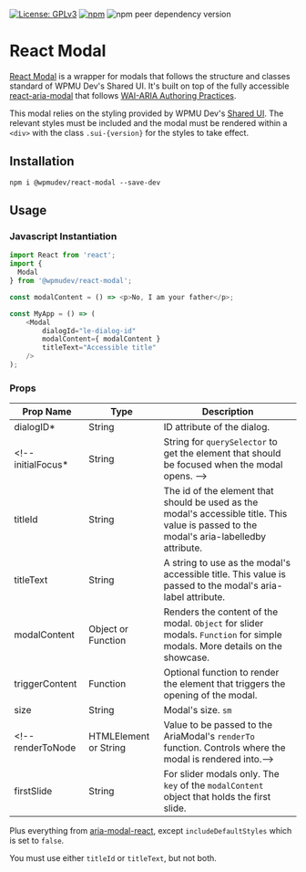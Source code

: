 [![License: GPLv3](https://img.shields.io/badge/License-GPL%20v3-blue.svg?color=green)](http://www.gnu.org/licenses/gpl-3.0)
[![npm](https://img.shields.io/npm/v/@wpmudev/react-button)](https://www.npmjs.com/package/@wpmudev/react-button)
![npm peer dependency version](https://img.shields.io/npm/dependency-version/@wpmudev/react-button/peer/react)

# React Modal
[React Modal](https://wpmudev.github.io/shared-ui-react/?path=/story/containers-modal--simple) is a wrapper for modals that follows the structure and classes standard of WPMU Dev's Shared UI. It's built on top of the fully accessible [react-aria-modal](https://www.npmjs.com/package/@justfixnyc/react-aria-modal) that follows [WAI-ARIA Authoring Practices](http://www.w3.org/TR/wai-aria-practices/#dialog_modal).

This modal relies on the styling provided by WPMU Dev's [Shared UI](https://github.com/wpmudev/shared-ui). The relevant styles must be included and the modal must be rendered within a `<div>` with the class `.sui-{version}` for the styles to take effect.

## Installation

```
npm i @wpmudev/react-modal --save-dev
```

## Usage

### Javascript Instantiation

```js
import React from 'react';
import {
  Modal
} from '@wpmudev/react-modal';

const modalContent = () => <p>No, I am your father</p>;

const MyApp = () => (
    <Modal
        dialogId="le-dialog-id"
		modalContent={ modalContent }
		titleText="Accessible title"
	/>
);
```

### Props

Prop Name | Type | Description
--- | --- | ---
dialogID* | String | ID attribute of the dialog.
<!-- initialFocus* | String | String for `querySelector` to get the element that should be focused when the modal opens. -->
titleId | String | The id of the element that should be used as the modal's accessible title. This value is passed to the modal's aria-labelledby attribute.
titleText | String | A string to use as the modal's accessible title. This value is passed to the modal's aria-label attribute.
modalContent | Object or Function | Renders the content of the modal. `Object` for slider modals. `Function` for simple modals. More details on the showcase.
triggerContent | Function | Optional function to render the element that triggers the opening of the modal.
size | String | Modal's size. `sm`|`md`|`lg`|`xl`.
<!-- renderToNode | HTMLElement or String | Value to be passed to the AriaModal's `renderTo` function. Controls where the modal is rendered into.-->
firstSlide | String | For slider modals only. The `key` of the `modalContent` object that holds the first slide. 

Plus everything from [aria-modal-react](https://www.npmjs.com/package/@justfixnyc/react-aria-modal), except `includeDefaultStyles` which is set to `false`.

You must use either `titleId` or `titleText`, but not both.